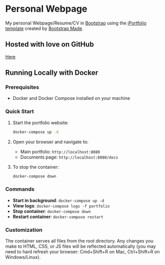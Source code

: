 # Personal Webpage 

My personal Webpage/Resume/CV in [Bootstrap](http://getbootstrap.com/) using the [iPortfolio template](https://bootstrapmade.com/iportfolio-bootstrap-portfolio-websites-template/) created by [Bootstrap Made](https://bootstrapmade.com//). 

## Hosted with love on GitHub
[Here](https://fabriziomiano.github.io/)

## Running Locally with Docker

### Prerequisites
- Docker and Docker Compose installed on your machine

### Quick Start

1. Start the portfolio website:
   ```bash
   docker-compose up -d
   ```

2. Open your browser and navigate to:
   - Main portfolio: `http://localhost:8080`
   - Documents page: `http://localhost:8080/docs`

3. To stop the container:
   ```bash
   docker-compose down
   ```

### Commands

- **Start in background**: `docker-compose up -d`
- **View logs**: `docker-compose logs -f portfolio`
- **Stop container**: `docker-compose down`
- **Restart container**: `docker-compose restart`

### Customization

The container serves all files from the root directory. Any changes you make to HTML, CSS, or JS files will be reflected automatically (you may need to hard refresh your browser: Cmd+Shift+R on Mac, Ctrl+Shift+R on Windows/Linux).

